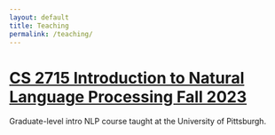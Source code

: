 ```yaml
---
layout: default
title: Teaching
permalink: /teaching/
---
```


# [CS 2715 Introduction to Natural Language Processing Fall 2023](/cs2715_fall2023)
Graduate-level intro NLP course taught at the University of Pittsburgh.
